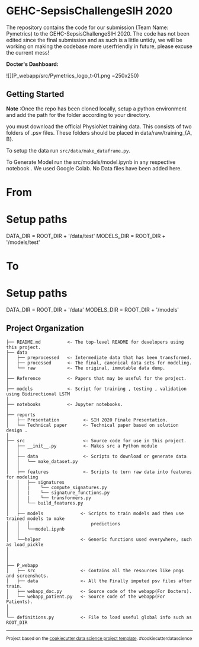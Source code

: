 GEHC-SepsisChallengeSIH 2020
==============================

The repository contains the code for our submission (Team Name: Pymetrics) to the GEHC-SepsisChallengeSIH 2020. The code has not been edited since the final submission and as such is a little untidy, we will be working on making the codebase more userfriendly in future, please excuse the current mess!

**Docter's Dashboard:**

![](P_webapp/src/Pymetrics_logo_t-01.png =250x250)

Getting Started
---------------
**Note** :Once the repo has been cloned locally, setup a python environment and add the path for the folder according to your directory.

you must download the official PhysioNet training data. This consists of two folders of .psv files. These folders should be placed in data/raw/training_{A, B}. 

To setup the data run ``src/data/make_dataframe.py``.

To Generate Model run the src/models/model.ipynb in any respective notebook . We used Google Colab. No Data files have been added here.

# From
# Setup paths
DATA_DIR = ROOT_DIR + '/data/test'
MODELS_DIR = ROOT_DIR + '/models/test'

# To
# Setup paths
DATA_DIR = ROOT_DIR + '/data'
MODELS_DIR = ROOT_DIR + '/models'



Project Organization
--------------------

    ├── README.md          <- The top-level README for developers using this project.
    ├── data   
    │   ├── preprocessed   <- Intermediate data that has been transformed.
    │   ├── processed      <- The final, canonical data sets for modeling.
    │   └── raw            <- The original, immutable data dump.
    │
    ├── Reference          <- Papers that may be useful for the project.
    │
    ├── models             <- Script for training , testing , validation using Bidirectional LSTM
    │
    ├── notebooks          <- Jupyter notebooks.
    │
    ├── reports           
    │   ├── Presentation         <- SIH 2020 Finale Presentation.
    │	└── Technical paper      <- Technical paper based on solution design .
    │
    ├── src                      <- Source code for use in this project.
    │   ├── __init__.py          <- Makes src a Python module
    │   │
    │   ├── data                 <- Scripts to download or generate data
    │   │   └── make_dataset.py
    │   │
    │   ├── features             <- Scripts to turn raw data into features for modeling
    │   │   ├── signatures 
    │   │   |    └── compute_signatures.py 
    │   │   |    └── signature_functions.py 
    │   │   |    └── transformers.py 
    │   │   └── build_features.py   
    │   │
    │   ├── models              <- Scripts to train models and then use trained models to make
    │   │   │                       predictions
    │   │   └──model.ipynb
    │   │
    │   └──helper               <- Generic functions used everywhere, such as load_pickle
    │   
    │        
    │   
    ├── P_webapp   
    │   ├── src                 <- Contains all the resources like pngs and screenshots.
    │   ├── data                <- All the Finally imputed psv files after train.
    │   ├── webapp_doc.py       <- Source code of the webapp(For Docters).
    │ 	└── webapp_patient.py   <- Source code of the webapp(For Patients).
    │ 
    │
    └── definitions.py          <- File to load useful global info such as ROOT_DIR 


--------
<p><small>Project based on the <a target="_blank" href="https://drivendata.github.io/cookiecutter-data-science/">cookiecutter data science project template</a>. #cookiecutterdatascience</small></p>
